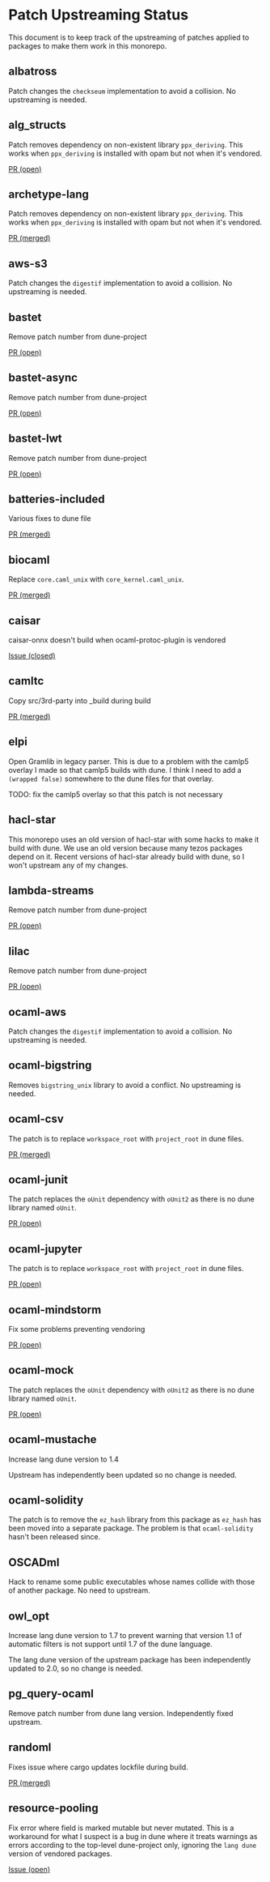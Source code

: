 # Patch Upstreaming Status

This document is to keep track of the upstreaming of patches applied to packages
to make them work in this monorepo.

## albatross

Patch changes the `checkseum` implementation to avoid a collision. No upstreaming is needed.

## alg_structs

Patch removes dependency on non-existent library `ppx_deriving`. This works when
`ppx_deriving` is installed with opam but not when it's vendored.

[PR (open)](https://github.com/shonfeder/alg_structs/pull/8)

## archetype-lang

Patch removes dependency on non-existent library `ppx_deriving`. This works when
`ppx_deriving` is installed with opam but not when it's vendored.

[PR (merged)](https://github.com/completium/archetype-lang/pull/336)

## aws-s3

Patch changes the `digestif` implementation to avoid a collision. No upstreaming is needed.

## bastet

Remove patch number from dune-project

[PR (open)](https://github.com/Risto-Stevcev/bastet/pull/38)

## bastet-async

Remove patch number from dune-project

[PR (open)](https://github.com/Risto-Stevcev/bastet-async/pull/1)

## bastet-lwt

Remove patch number from dune-project

[PR (open)](https://github.com/Risto-Stevcev/bastet-lwt/pull/1)

## batteries-included

Various fixes to dune file

[PR (merged)](https://github.com/ocaml-batteries-team/batteries-included/pull/1104)

## biocaml

Replace `core.caml_unix` with `core_kernel.caml_unix`.

[PR (merged)](https://github.com/biocaml/biocaml/pull/182)

## caisar

caisar-onnx doesn't build when ocaml-protoc-plugin is vendored

[Issue (closed)](https://git.frama-c.com/pub/caisar/-/issues/1)

## camltc

Copy src/3rd-party into _build during build

[PR (merged)](https://github.com/toolslive/camltc/pull/50)

## elpi

Open Gramlib in legacy parser. This is due to a problem with the camlp5 overlay
I made so that camlp5 builds with dune. I think I need to add a `(wrapped
false)` somewhere to the dune files for that overlay.

TODO: fix the camlp5 overlay so that this patch is not necessary

## hacl-star

This monorepo uses an old version of hacl-star with some hacks to make it build
with dune. We use an old version because many tezos packages depend on it.
Recent versions of hacl-star already build with dune, so I won't upstream any of
my changes.

## lambda-streams

Remove patch number from dune-project

[PR (open)](https://github.com/Risto-Stevcev/lambda-streams/pull/2)

## lilac

Remove patch number from dune-project

[PR (open)](https://github.com/shnewto/lilac/pull/1)

## ocaml-aws

Patch changes the `digestif` implementation to avoid a collision. No upstreaming is needed.

## ocaml-bigstring

Removes `bigstring_unix` library to avoid a conflict. No upstreaming is needed.

## ocaml-csv

The patch is to replace `workspace_root` with `project_root` in dune files.

[PR (merged)](https://github.com/Chris00/ocaml-csv/pull/39)

## ocaml-junit

The patch replaces the `oUnit` dependency with `oUnit2` as there is no dune
library named `oUnit`.

[PR (open)](https://github.com/Khady/ocaml-junit/pull/4)

## ocaml-jupyter

The patch is to replace `workspace_root` with `project_root` in dune files.

[PR (open)](https://github.com/akabe/ocaml-jupyter/pull/198)

## ocaml-mindstorm

Fix some problems preventing vendoring

[PR (open)](https://github.com/Chris00/ocaml-mindstorm/pull/4)

## ocaml-mock

The patch replaces the `oUnit` dependency with `oUnit2` as there is no dune
library named `oUnit`.

[PR (open)](https://github.com/cryptosense/ocaml-mock/pull/6)

## ocaml-mustache

Increase lang dune version to 1.4

Upstream has independently been updated so no change is needed.

## ocaml-solidity

The patch is to remove the `ez_hash` library from this package as `ez_hash` has
been moved into a separate package. The problem is that `ocaml-solidity` hasn't
been released since.

## OSCADml

Hack to rename some public executables whose names collide with those of another
package. No need to upstream.

## owl_opt

Increase lang dune version to 1.7 to prevent warning that version 1.1 of
automatic filters is not support until 1.7 of the  dune language.

The lang dune version of the upstream package has been independently updated to
2.0, so no change is needed.

## pg_query-ocaml

Remove patch number from dune lang version. Independently fixed upstream.

## randoml

Fixes issue where cargo updates lockfile during build.

[PR (merged)](https://github.com/mimoo/randoml/pull/4)

## resource-pooling

Fix error where field is marked mutable but never mutated. This is a workaround
for what I suspect is a bug in dune where it treats warnings as errors according
to the top-level dune-project only, ignoring the `lang dune` version of
vendored packages.

[Issue (open)](https://github.com/ocaml/dune/issues/7034)
